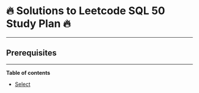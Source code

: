 # :fire: Solutions to Leetcode SQL 50 Study Plan :fire:

---

## Prerequisites

---

**Table of contents**
- [Select](https://github.com/ric-sar/sql_50/blob/main/select.md)
